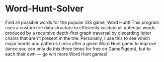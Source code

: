 # Word-Hunt-Solver
Find all possible words for the popular iOS game, Word Hunt! This program uses a custom trie data structure to efficiently validate all potential words produced by a recursive depth-first graph traversal by discarding letter chains that aren't present in the trie. 
Personally, I use this to see which major words and patterns I miss after a given Word Hunt game to improve (since you can only do this three times for free on GamePigeon), but to each their own — go win more Word Hunt games!

